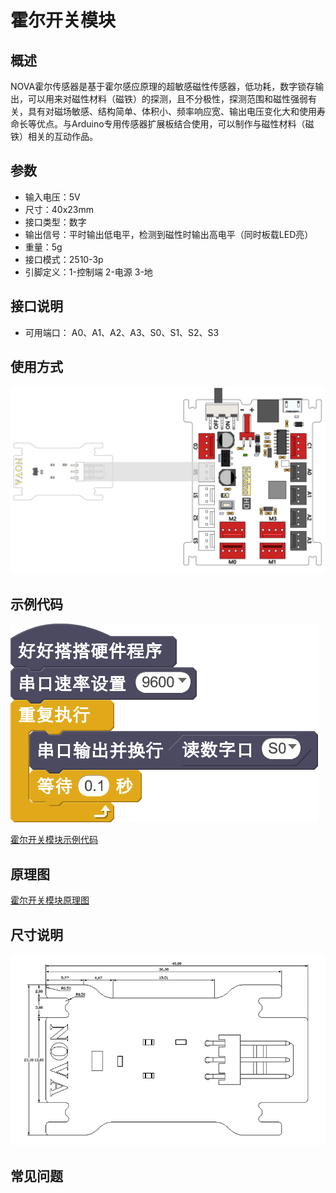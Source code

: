# 霍尔开关模块

## 概述

NOVA霍尔传感器是基于霍尔感应原理的超敏感磁性传感器，低功耗，数字锁存输出，可以用来对磁性材料（磁铁）的探测，且不分极性，探测范围和磁性强弱有关，具有对磁场敏感、结构简单、体积小、频率响应宽、输出电压变化大和使用寿命长等优点。与Arduino专用传感器扩展板结合使用，可以制作与磁性材料（磁铁）相关的互动作品。

## 参数

* 输入电压：5V
* 尺寸：40x23mm
* 接口类型：数字
* 输出信号：平时输出低电平，检测到磁性时输出高电平（同时板载LED亮）
* 重量：5g
* 接口模式：2510-3p
* 引脚定义：1-控制端 2-电源 3-地

## 接口说明

* 可用端口： A0、A1、A2、A3、S0、S1、S2、S3

## 使用方式

![](../../.gitbook/assets/41.png)

## 示例代码

![](../../.gitbook/assets/42.png)

[霍尔开关模块示例代码](http://www.haohaodada.com/show.php?id=947645)

## 原理图

[霍尔开关模块原理图](https://github.com/Haohaodada-official/haohaodada-docs/blob/master/原理图/霍尔开关模块.pdf)

## 尺寸说明

![](../../.gitbook/assets/110.png)

## 常见问题

